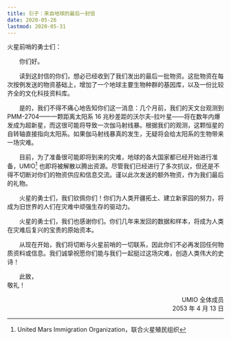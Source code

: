 ```yaml
---
title: 引子：来自地球的最后一封信
date: 2020-05-26
lastmod: 2020-05-31
---
```


<div id="ch0">

<p style="text-indent: 0;">火星前哨的勇士们：

你们好。

读到这封信的你们，想必已经收到了我们发出的最后一批物资。这批物资在每次按例发送的物资基础上，增加了一个地球主要生物种群的基因库，以及一份比较齐全的文化科技资料库。

是的，我们不得不痛心地告知你们这一消息：几个月前，我们的天文台观测到 PMM-2704——一颗距离太阳系 16 兆秒差距的沃尔夫–拉叶星——将在数年内爆发成为超新星，而这很可能将导致一次伽马射线暴。根据我们的观测，这颗恒星的自转轴直接指向太阳系。如果伽马射线暴真的发生，无疑将会给太阳系的生物带来一场灾难。

目前，为了准备很可能即将到来的灾难，地球的各大国家都已经开始进行准备，UMIO[^umio] 也即将被解散以腾出资源。尽管我们已经进行了多次抗议，但还是不得不切断对你们的物资供应和信息交流。谨以此次发送的额外物资，作为我们最后的礼物。

火星的勇士们，我们钦佩你们！你们为人类开疆拓土、建立新家园的努力，将成为旧世界的人们在灾难中顽强生存的驱动力。

火星的勇士们，我们也感谢你们。你们几年来发回的数据和样本，将成为人类在灾难后复兴的宝贵的原始资本。

从现在开始，我们将切断与火星前哨的一切联系，因此你们不必再发回任何物质资料或信息。我们诚挚祝愿你们能与我们一起挺过这场灾难，创造人类伟大的史诗！

此致，\
敬礼！

<p style="text-indent: 0; text-align: right;">UMIO 全体成员<br>
2053 年 4 月 13 日

</div>

[^umio]: United Mars Immigration Organization，联合火星殖民组织

<style>
#ch0 p {
  text-indent: 2em;
}
</style>
